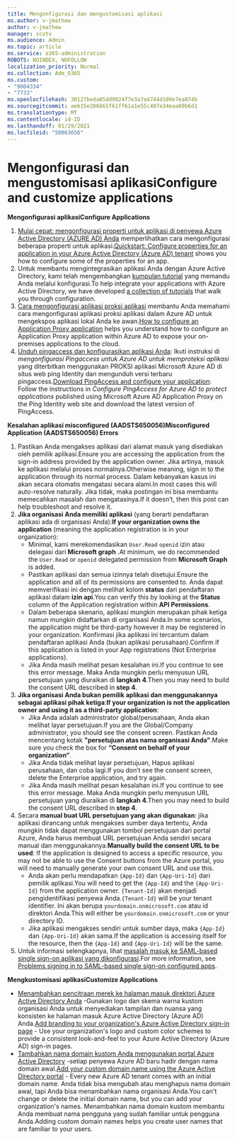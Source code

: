 ```yaml
---
title: Mengonfigurasi dan mengustomisasi aplikasi
ms.author: v-jmathew
author: v-jmathew
manager: scotv
ms.audience: Admin
ms.topic: article
ms.service: o365-administration
ROBOTS: NOINDEX, NOFOLLOW
localization_priority: Normal
ms.collection: Adm_O365
ms.custom:
- "9004334"
- "7733"
ms.openlocfilehash: 30127beda85dd9824f7e3a7a4744d109e7ea874b
ms.sourcegitcommit: aeb15e206865f61ff61a1e55c407e34eaa89b6d1
ms.translationtype: MT
ms.contentlocale: id-ID
ms.lasthandoff: 01/29/2021
ms.locfileid: "50063656"
---
```

# <a name="configure-and-customize-applications"></a><span data-ttu-id="54dbd-102">Mengonfigurasi dan mengustomisasi aplikasi</span><span class="sxs-lookup"><span data-stu-id="54dbd-102">Configure and customize applications</span></span>

<span data-ttu-id="54dbd-103">**Mengonfigurasi aplikasi**</span><span class="sxs-lookup"><span data-stu-id="54dbd-103">**Configure Applications**</span></span>

1. <span data-ttu-id="54dbd-104">[Mulai cepat: mengonfigurasi properti untuk aplikasi di penyewa Azure Active Directory (AZURE AD) Anda](https://docs.microsoft.com/azure/active-directory/manage-apps/add-application-portal-configure) memperlihatkan cara mengonfigurasi beberapa properti untuk aplikasi.</span><span class="sxs-lookup"><span data-stu-id="54dbd-104">[Quickstart: Configure properties for an application in your Azure Active Directory (Azure AD) tenant](https://docs.microsoft.com/azure/active-directory/manage-apps/add-application-portal-configure) shows you how to configure some of the properties for an app.</span></span>
2. <span data-ttu-id="54dbd-105">Untuk membantu mengintegrasikan aplikasi Anda dengan Azure Active Directory, kami telah mengembangkan [kumpulan tutorial](https://docs.microsoft.com/azure/active-directory/saas-apps/tutorial-list) yang memandu Anda melalui konfigurasi.</span><span class="sxs-lookup"><span data-stu-id="54dbd-105">To help integrate your applications with Azure Active Directory, we have developed [a collection of tutorials](https://docs.microsoft.com/azure/active-directory/saas-apps/tutorial-list) that walk you through configuration.</span></span>
3. <span data-ttu-id="54dbd-106">[Cara mengonfigurasi aplikasi proksi aplikasi](https://docs.microsoft.com/azure/active-directory/manage-apps/application-proxy-config-how-to) membantu Anda memahami cara mengonfigurasi aplikasi proksi aplikasi dalam Azure AD untuk mengekspos aplikasi lokal Anda ke awan.</span><span class="sxs-lookup"><span data-stu-id="54dbd-106">[How to configure an Application Proxy application](https://docs.microsoft.com/azure/active-directory/manage-apps/application-proxy-config-how-to) helps you understand how to configure an Application Proxy application within Azure AD to expose your on-premises applications to the cloud.</span></span>
4. <span data-ttu-id="54dbd-107">[Unduh pingaccess dan konfigurasikan aplikasi Anda](https://docs.microsoft.com/azure/active-directory/manage-apps/application-proxy-ping-access-publishing-guide#download-pingaccess-and-configure-your-application): Ikuti instruksi di *mengonfigurasi Pingaccess untuk Azure AD untuk memproteksi aplikasi* yang diterbitkan menggunakan PROKSI aplikasi Microsoft Azure AD di situs web ping Identity dan mengunduh versi terbaru pingaccess.</span><span class="sxs-lookup"><span data-stu-id="54dbd-107">[Download PingAccess and configure your application](https://docs.microsoft.com/azure/active-directory/manage-apps/application-proxy-ping-access-publishing-guide#download-pingaccess-and-configure-your-application): Follow the instructions in *Configure PingAccess for Azure AD to protect applications* published using Microsoft Azure AD Application Proxy on the Ping Identity web site and download the latest version of PingAccess.</span></span>

<span data-ttu-id="54dbd-108">**Kesalahan aplikasi misconfigured (AADSTS650056)**</span><span class="sxs-lookup"><span data-stu-id="54dbd-108">**Misconfigured Application (AADSTS650056) Errors**</span></span>

1. <span data-ttu-id="54dbd-109">Pastikan Anda mengakses aplikasi dari alamat masuk yang disediakan oleh pemilik aplikasi.</span><span class="sxs-lookup"><span data-stu-id="54dbd-109">Ensure you are accessing the application from the sign-in address provided by the application owner.</span></span> <span data-ttu-id="54dbd-110">Jika artinya, masuk ke aplikasi melalui proses normalnya.</span><span class="sxs-lookup"><span data-stu-id="54dbd-110">Otherwise meaning, sign in to the application through its normal process.</span></span> <span data-ttu-id="54dbd-111">Dalam kebanyakan kasus ini akan secara otomatis mengatasi secara alami.</span><span class="sxs-lookup"><span data-stu-id="54dbd-111">In most cases this will auto-resolve naturally.</span></span> <span data-ttu-id="54dbd-112">Jika tidak, maka postingan ini bisa membantu memecahkan masalah dan mengatasinya.</span><span class="sxs-lookup"><span data-stu-id="54dbd-112">If it doesn’t, then this post can help troubleshoot and resolve it.</span></span>
2. <span data-ttu-id="54dbd-113">**Jika organisasi Anda memiliki aplikasi** (yang berarti pendaftaran aplikasi ada di organisasi Anda):</span><span class="sxs-lookup"><span data-stu-id="54dbd-113">**If your organization owns the application** (meaning the application registration is in your organization):</span></span>
    - <span data-ttu-id="54dbd-114">Minimal, kami merekomendasikan `User.Read` `openid` izin atau delegasi dari **Microsoft graph** .</span><span class="sxs-lookup"><span data-stu-id="54dbd-114">At minimum, we do recommended the `User.Read` or `openid` delegated permission from **Microsoft Graph** is added.</span></span>
    - <span data-ttu-id="54dbd-115">Pastikan aplikasi dan semua izinnya telah disetujui.</span><span class="sxs-lookup"><span data-stu-id="54dbd-115">Ensure the application and all of its permissions are consented to.</span></span> <span data-ttu-id="54dbd-116">Anda dapat memverifikasi ini dengan melihat kolom **status** dari pendaftaran aplikasi dalam **izin api**.</span><span class="sxs-lookup"><span data-stu-id="54dbd-116">You can verify this by looking at the **Status** column of the Application registration within **API Permissions**.</span></span>
    - <span data-ttu-id="54dbd-117">Dalam beberapa skenario, aplikasi mungkin merupakan pihak ketiga namun mungkin didaftarkan di organisasi Anda.</span><span class="sxs-lookup"><span data-stu-id="54dbd-117">In some scenarios, the application might be third-party however it may be registered in your organization.</span></span> <span data-ttu-id="54dbd-118">Konfirmasi jika aplikasi ini tercantum dalam pendaftaran aplikasi Anda (bukan aplikasi perusahaan).</span><span class="sxs-lookup"><span data-stu-id="54dbd-118">Confirm if this application is listed in your App registrations (Not Enterprise applications).</span></span>
    - <span data-ttu-id="54dbd-119">Jika Anda masih melihat pesan kesalahan ini.</span><span class="sxs-lookup"><span data-stu-id="54dbd-119">If you continue to see this error message.</span></span> <span data-ttu-id="54dbd-120">Maka Anda mungkin perlu menyusun URL persetujuan yang diuraikan di **langkah 4**.</span><span class="sxs-lookup"><span data-stu-id="54dbd-120">Then you may need to build the consent URL described in **step 4**.</span></span>
3. <span data-ttu-id="54dbd-121">**Jika organisasi Anda bukan pemilik aplikasi dan menggunakannya sebagai aplikasi pihak ketiga**:</span><span class="sxs-lookup"><span data-stu-id="54dbd-121">**If your organization is not the application owner and using it as a third-party application**:</span></span>
    - <span data-ttu-id="54dbd-122">Jika Anda adalah administrator global/perusahaan, Anda akan melihat layar persetujuan.</span><span class="sxs-lookup"><span data-stu-id="54dbd-122">If you are the Global/Company administrator, you should see the consent screen.</span></span> <span data-ttu-id="54dbd-123">Pastikan Anda mencentang kotak **"persetujuan atas nama organisasi Anda"**.</span><span class="sxs-lookup"><span data-stu-id="54dbd-123">Make sure you check the box for **“Consent on behalf of your organization“**.</span></span>
    - <span data-ttu-id="54dbd-124">Jika Anda tidak melihat layar persetujuan, Hapus aplikasi perusahaan, dan coba lagi.</span><span class="sxs-lookup"><span data-stu-id="54dbd-124">If you don’t see the consent screen, delete the Enterprise application, and try again.</span></span>
    - <span data-ttu-id="54dbd-125">Jika Anda masih melihat pesan kesalahan ini.</span><span class="sxs-lookup"><span data-stu-id="54dbd-125">If you continue to see this error message.</span></span> <span data-ttu-id="54dbd-126">Maka Anda mungkin perlu menyusun URL persetujuan yang diuraikan di **langkah 4**.</span><span class="sxs-lookup"><span data-stu-id="54dbd-126">Then you may need to build the consent URL described in **step 4**.</span></span>
4. <span data-ttu-id="54dbd-127">Secara **manual buat URL persetujuan yang akan digunakan**: jika aplikasi dirancang untuk mengakses sumber daya tertentu, Anda mungkin tidak dapat menggunakan tombol persetujuan dari portal Azure, Anda harus membuat URL persetujuan Anda sendiri secara manual dan menggunakannya.</span><span class="sxs-lookup"><span data-stu-id="54dbd-127">**Manually build the consent URL to be used**: If the application is designed to access a specific resource, you may not be able to use the Consent buttons from the Azure portal, you will need to manually generate your own consent URL and use this.</span></span>
    - <span data-ttu-id="54dbd-128">Anda akan perlu mendapatkan `{App-Id}` dan `{App-Uri-Id}` dari pemilik aplikasi.</span><span class="sxs-lookup"><span data-stu-id="54dbd-128">You will need to get the `{App-Id}` and the `{App-Uri-Id}` from the application owner.</span></span> <span data-ttu-id="54dbd-129">`{Tenant-Id}` akan menjadi pengidentifikasi penyewa Anda.</span><span class="sxs-lookup"><span data-stu-id="54dbd-129">`{Tenant-Id}` will be your tenant identifier.</span></span> <span data-ttu-id="54dbd-130">Ini akan berupa `yourdomain.onmicrosoft.com` atau id direktori Anda.</span><span class="sxs-lookup"><span data-stu-id="54dbd-130">This will either be `yourdomain.onmicrosoft.com` or your directory ID.</span></span>
    - <span data-ttu-id="54dbd-131">Jika aplikasi mengakses sendiri untuk sumber daya, maka `{App-Id}` dan `{App-Uri-Id}` akan sama.</span><span class="sxs-lookup"><span data-stu-id="54dbd-131">If the application is accessing itself for the resource, then the `{App-Id}` and `{App-Uri-Id}` will be the same.</span></span>
5. <span data-ttu-id="54dbd-132">Untuk informasi selengkapnya, lihat [masalah masuk ke SAML-based single sign-on aplikasi yang dikonfigurasi](https://docs.microsoft.com/azure/active-directory/manage-apps/application-sign-in-problem-federated-sso-gallery#misconfigured-application).</span><span class="sxs-lookup"><span data-stu-id="54dbd-132">For more information, see [Problems signing in to SAML-based single sign-on configured apps](https://docs.microsoft.com/azure/active-directory/manage-apps/application-sign-in-problem-federated-sso-gallery#misconfigured-application).</span></span>

<span data-ttu-id="54dbd-133">**Mengkustomisasi aplikasi**</span><span class="sxs-lookup"><span data-stu-id="54dbd-133">**Customize Applications**</span></span>

- <span data-ttu-id="54dbd-134">[Menambahkan pencitraan merek ke halaman masuk direktori Azure Active Directory Anda](https://docs.microsoft.com/azure/active-directory/fundamentals/customize-branding) -Gunakan logo dan skema warna kustom organisasi Anda untuk menyediakan tampilan dan nuansa yang konsisten ke halaman masuk Azure Active Directory (Azure AD) Anda.</span><span class="sxs-lookup"><span data-stu-id="54dbd-134">[Add branding to your organization's Azure Active Directory sign-in page](https://docs.microsoft.com/azure/active-directory/fundamentals/customize-branding) - Use your organization's logo and custom color schemes to provide a consistent look-and-feel to your Azure Active Directory (Azure AD) sign-in pages.</span></span>
- <span data-ttu-id="54dbd-135">[Tambahkan nama domain kustom Anda menggunakan portal Azure Active Directory](https://docs.microsoft.com/azure/active-directory/fundamentals/add-custom-domain) -setiap penyewa Azure AD baru hadir dengan nama domain awal.</span><span class="sxs-lookup"><span data-stu-id="54dbd-135">[Add your custom domain name using the Azure Active Directory portal](https://docs.microsoft.com/azure/active-directory/fundamentals/add-custom-domain) - Every new Azure AD tenant comes with an initial domain name.</span></span> <span data-ttu-id="54dbd-136">Anda tidak bisa mengubah atau menghapus nama domain awal, tapi Anda bisa menambahkan nama organisasi Anda.</span><span class="sxs-lookup"><span data-stu-id="54dbd-136">You can't change or delete the initial domain name, but you can add your organization's names.</span></span> <span data-ttu-id="54dbd-137">Menambahkan nama domain kustom membantu Anda membuat nama pengguna yang sudah familiar untuk pengguna Anda.</span><span class="sxs-lookup"><span data-stu-id="54dbd-137">Adding custom domain names helps you create user names that are familiar to your users.</span></span>
